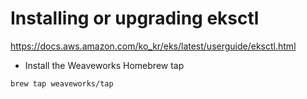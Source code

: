 # Installing or upgrading eksctl

https://docs.aws.amazon.com/ko_kr/eks/latest/userguide/eksctl.html

- Install the Weaveworks Homebrew tap
```
brew tap weaveworks/tap
```

